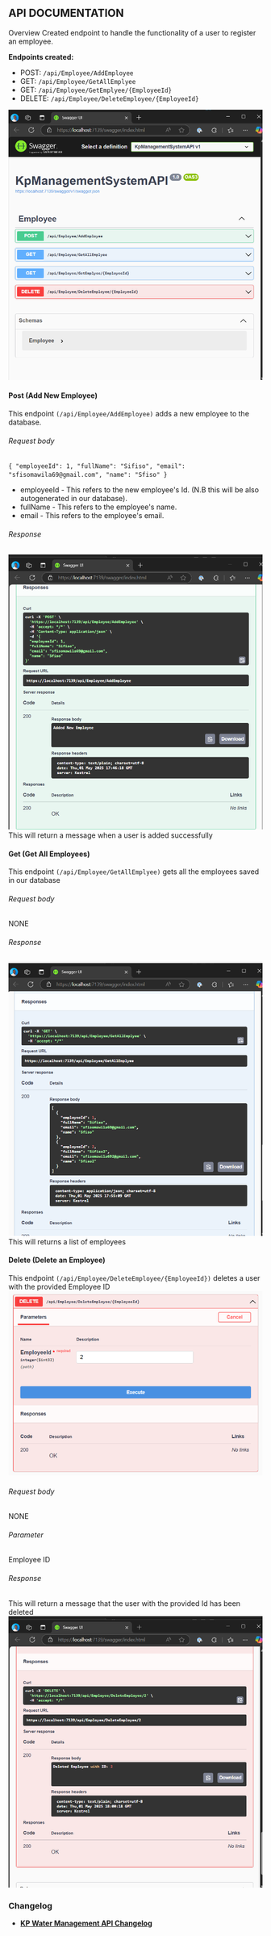 ## API DOCUMENTATION
Overview
Created endpoint to handle the functionality of a user to register an employee.

**Endpoints created:**
- POST: `/api/Employee/AddEmployee`
- GET: `/api/Employee/GetAllEmplyee`
- GET: `/api/Employee/GetEmplyee/{EmployeeId}`
- DELETE: `/api/Employee/DeleteEmployee/{EmployeeId}`

![alt text](/images/swagger_screenshot.png)

#### Post (Add New Employee)
This endpoint `(/api/Employee/AddEmployee)` adds a new employee to the database.

###### Request body
`{
  "employeeId": 1,
  "fullName": "Sifiso",
  "email": "sfisomawila69@gmail.com",
  "name": "Sfiso"
}`

- employeeId - This refers to the new employee's Id. (N.B this will be also autogenerated in our database).
- fullName - This refers to the employee's name.
- email - This refers to the employee's email.


###### Response
![alt text](/images/image.png)
This will return a message when a user is added successfully



#### Get (Get All Employees)
This endpoint `(/api/Employee/GetAllEmplyee)` gets all the employees saved in our database

###### Request body
NONE

###### Response
![alt text](/images/image-1.png)
This will returns a list of employees

#### Delete (Delete an Employee)
This endpoint `(/api/Employee/DeleteEmployee/{EmployeeId})` deletes a user with the provided Employee ID 
![alt text](/images/image-2.png)

###### Request body
NONE

###### Parameter
Employee ID

###### Response
This will return a message that the user with the provided Id has been deleted
![alt text](/images/image-3.png)


### Changelog
- **[KP Water Management API Changelog](/mds/Changelog.md)**